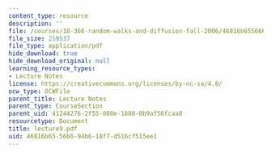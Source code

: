 ```yaml
---
content_type: resource
description: ''
file: /courses/18-366-random-walks-and-diffusion-fall-2006/46816b65566694b618f7d516cf515ee1_lecture9.pdf
file_size: 219537
file_type: application/pdf
hide_download: true
hide_download_original: null
learning_resource_types:
- Lecture Notes
license: https://creativecommons.org/licenses/by-nc-sa/4.0/
ocw_type: OCWFile
parent_title: Lecture Notes
parent_type: CourseSection
parent_uid: 41244276-2f55-080e-1888-0b9af56fcaa8
resourcetype: Document
title: lecture9.pdf
uid: 46816b65-5666-94b6-18f7-d516cf515ee1
---
```

